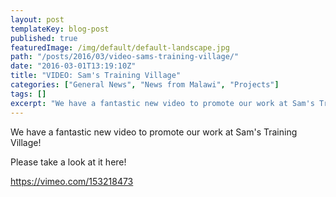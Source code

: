 ```yaml
---
layout: post
templateKey: blog-post
published: true
featuredImage: /img/default/default-landscape.jpg
path: "/posts/2016/03/video-sams-training-village/"
date: "2016-03-01T13:19:10Z"
title: "VIDEO: Sam's Training Village"
categories: ["General News", "News from Malawi", "Projects"]
tags: []
excerpt: "We have a fantastic new video to promote our work at Sam's Training Village!Please take a look at i..."
---
```


We have a fantastic new video to promote our work at Sam's Training Village!

Please take a look at it here!

https://vimeo.com/153218473
